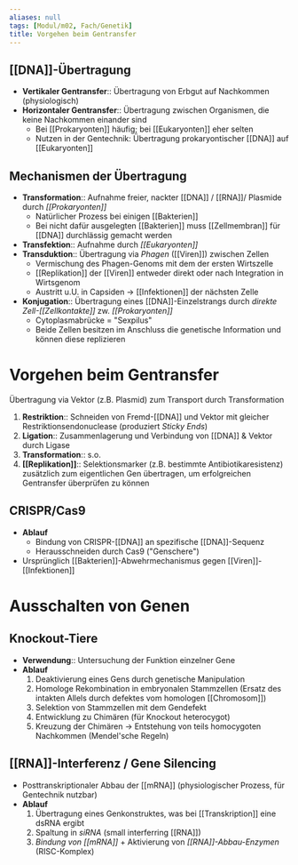 ```yaml
---
aliases: null
tags: [Modul/m02, Fach/Genetik]
title: Vorgehen beim Gentransfer
---
```


## [[DNA]]-Übertragung

- **Vertikaler Gentransfer**:: Übertragung von Erbgut auf Nachkommen (physiologisch)
- **Horizontaler Gentransfer**:: Übertragung zwischen Organismen, die keine Nachkommen einander sind
    - Bei [[Prokaryonten]] häufig; bei [[Eukaryonten]] eher selten
    - Nutzen in der Gentechnik: Übertragung prokaryontischer [[DNA]] auf [[Eukaryonten]]

## Mechanismen der Übertragung

- **Transformation**:: Aufnahme freier, nackter [[DNA]] / [[RNA]]/ Plasmide durch *[[Prokaryonten]]*
    - Natürlicher Prozess bei einigen [[Bakterien]]
    - Bei nicht dafür ausgelegten [[Bakterien]] muss [[Zellmembran]] für [[DNA]] durchlässig gemacht werden
- **Transfektion**:: Aufnahme durch *[[Eukaryonten]]*
- **Transduktion**:: Übertragung via *Phagen* ([[Viren]]) zwischen Zellen
    - Vermischung des Phagen-Genoms mit dem der ersten Wirtszelle
    - [[Replikation]] der [[Viren]] entweder direkt oder nach Integration in Wirtsgenom
    - Austritt u.U. in Capsiden → [[Infektionen]] der nächsten Zelle
- **Konjugation**:: Übertragung eines [[DNA]]-Einzelstrangs durch *direkte Zell-[[Zellkontakte]]* zw. *[[Prokaryonten]]*
    - Cytoplasmabrücke = "Sexpilus"
    - Beide Zellen besitzen im Anschluss die genetische Information und können diese replizieren

# Vorgehen beim Gentransfer

Übertragung via Vektor (z.B. Plasmid) zum Transport durch Transformation

1. **Restriktion**:: Schneiden von Fremd-[[DNA]] und Vektor mit gleicher Restriktionsendonuclease (produziert *Sticky Ends*)
2. **Ligation**:: Zusammenlagerung und Verbindung von [[DNA]] & Vektor durch Ligase
3. **Transformation**:: s.o.
4. **[[Replikation]]**:: Selektionsmarker (z.B. bestimmte Antibiotikaresistenz) zusätzlich zum eigentlichen Gen übertragen, um erfolgreichen Gentransfer überprüfen zu können

## CRISPR/Cas9

- **Ablauf**
    - Bindung von CRISPR-[[DNA]] an spezifische [[DNA]]-Sequenz
    - Herausschneiden durch Cas9 ("Genschere")
- Ursprünglich [[Bakterien]]-Abwehrmechanismus gegen [[Viren]]-[[Infektionen]]

# Ausschalten von Genen

## Knockout-Tiere

- **Verwendung**:: Untersuchung der Funktion einzelner Gene
- **Ablauf**
    1. Deaktivierung eines Gens durch genetische Manipulation
    2. Homologe Rekombination in embryonalen Stammzellen (Ersatz des intakten Allels durch defektes vom homologen [[Chromosom]])
    3. Selektion von Stammzellen mit dem Gendefekt
    4. Entwicklung zu Chimären (für Knockout heterocygot)
    5. Kreuzung der Chimären → Entstehung von teils homocygoten Nachkommen (Mendel'sche Regeln)

## [[RNA]]-Interferenz / Gene Silencing

- Posttranskriptionaler Abbau der [[mRNA]] (physiologischer Prozess, für Gentechnik nutzbar)
- **Ablauf**
    1. Übertragung eines Genkonstruktes, was bei [[Transkription]] eine dsRNA ergibt
    2. Spaltung in *siRNA* (small interferring [[RNA]])
    3. *Bindung von [[mRNA]]* + Aktivierung von *[[RNA]]-Abbau-Enzymen* (RISC-Komplex)


